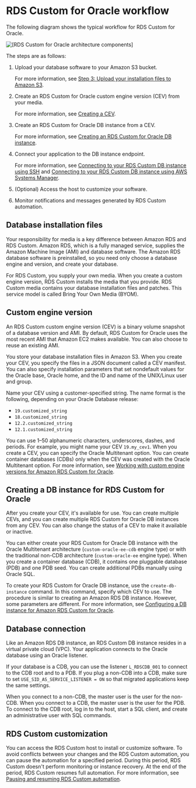 # RDS Custom for Oracle workflow<a name="custom-concept.workflow"></a>

The following diagram shows the typical workflow for RDS Custom for Oracle\.

![\[RDS Custom for Oracle architecture components\]](http://docs.aws.amazon.com/AmazonRDS/latest/UserGuide/./images/RDS_Custom_architecture_v2.png)

The steps are as follows:

1. Upload your database software to your Amazon S3 bucket\.

   For more information, see [Step 3: Upload your installation files to Amazon S3](custom-cev.preparing.md#custom-cev.preparing.s3)\.

1. Create an RDS Custom for Oracle custom engine version \(CEV\) from your media\.

   For more information, see [Creating a CEV](custom-cev.create.md)\.

1. Create an RDS Custom for Oracle DB instance from a CEV\.

   For more information, see [Creating an RDS Custom for Oracle DB instance](custom-creating.md#custom-creating.create)\.

1. Connect your application to the DB instance endpoint\.

   For more information, see [Connecting to your RDS Custom DB instance using SSH](custom-creating.md#custom-creating.ssh) and [Connecting to your RDS Custom DB instance using AWS Systems Manager](custom-creating.md#custom-creating.ssm)\.

1. \(Optional\) Access the host to customize your software\.

1. Monitor notifications and messages generated by RDS Custom automation\.

## Database installation files<a name="custom-concept.workflow.db-files"></a>

Your responsibility for media is a key difference between Amazon RDS and RDS Custom\. Amazon RDS, which is a fully managed service, supplies the Amazon Machine Image \(AMI\) and database software\. The Amazon RDS database software is preinstalled, so you need only choose a database engine and version, and create your database\.

For RDS Custom, you supply your own media\. When you create a custom engine version, RDS Custom installs the media that you provide\. RDS Custom media contains your database installation files and patches\. This service model is called Bring Your Own Media \(BYOM\)\.

## Custom engine version<a name="custom-concept.workflow.cev"></a>

An RDS Custom custom engine version \(CEV\) is a binary volume snapshot of a database version and AMI\. By default, RDS Custom for Oracle uses the most recent AMI that Amazon EC2 makes available\. You can also choose to reuse an existing AMI\.

You store your database installation files in Amazon S3\. When you create your CEV, you specify the files in a JSON document called a CEV manifest\. You can also specify installation parameters that set nondefault values for the Oracle base, Oracle home, and the ID and name of the UNIX/Linux user and group\.

Name your CEV using a customer\-specified string\. The name format is the following, depending on your Oracle Database release:
+ `19.customized_string`
+ `18.customized_string`
+ `12.2.customized_string`
+ `12.1.customized_string`

You can use 1–50 alphanumeric characters, underscores, dashes, and periods\. For example, you might name your CEV `19.my_cev1`\. When you create a CEV, you can specify the Oracle Multitenant option\. You can create container databases \(CDBs\) only when the CEV was created with the Oracle Multitenant option\. For more information, see [Working with custom engine versions for Amazon RDS Custom for Oracle](custom-cev.md)\.

## Creating a DB instance for RDS Custom for Oracle<a name="custom-concept.workflow.instance"></a>

After you create your CEV, it's available for use\. You can create multiple CEVs, and you can create multiple RDS Custom for Oracle DB instances from any CEV\. You can also change the status of a CEV to make it available or inactive\.

You can either create your RDS Custom for Oracle DB instance with the Oracle Multitenant architecture \(`custom-oracle-ee-cdb` engine type\) or with the traditional non\-CDB architecture \(`custom-oracle-ee` engine type\)\. When you create a container database \(CDB\), it contains one pluggable database \(PDB\) and one PDB seed\. You can create additional PDBs manually using Oracle SQL\.

To create your RDS Custom for Oracle DB instance, use the `create-db-instance` command\. In this command, specify which CEV to use\. The procedure is similar to creating an Amazon RDS DB instance\. However, some parameters are different\. For more information, see [Configuring a DB instance for Amazon RDS Custom for Oracle](custom-creating.md)\.

## Database connection<a name="custom-concept.workflow.db-connection"></a>

Like an Amazon RDS DB instance, an RDS Custom DB instance resides in a virtual private cloud \(VPC\)\. Your application connects to the Oracle database using an Oracle listener\.

If your database is a CDB, you can use the listener `L_RDSCDB_001` to connect to the CDB root and to a PDB\. If you plug a non\-CDB into a CDB, make sure to set `USE_SID_AS_SERVICE_LISTENER = ON` so that migrated applications keep the same settings\.

When you connect to a non\-CDB, the master user is the user for the non\-CDB\. When you connect to a CDB, the master user is the user for the PDB\. To connect to the CDB root, log in to the host, start a SQL client, and create an administrative user with SQL commands\. 

## RDS Custom customization<a name="custom-concept.workflow.db-customization"></a>

You can access the RDS Custom host to install or customize software\. To avoid conflicts between your changes and the RDS Custom automation, you can pause the automation for a specified period\. During this period, RDS Custom doesn't perform monitoring or instance recovery\. At the end of the period, RDS Custom resumes full automation\. For more information, see [Pausing and resuming RDS Custom automation](custom-managing.md#custom-managing.pausing)\.